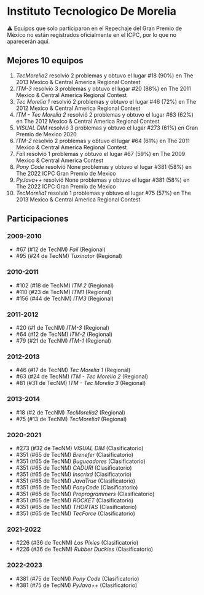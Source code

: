# Instituto Tecnologico De Morelia

:warning: Equipos que solo participaron en el Repechaje del Gran Premio de México no están registrados oficialmente en el ICPC, por lo que no aparecerán aquí.

## Mejores 10 equipos

1. _TecMorelia2_ resolvió 2 problemas y obtuvo el lugar #18 (90%) en The 2013 Mexico & Central America Regional Contest
1. _ITM-3_ resolvió 3 problemas y obtuvo el lugar #20 (88%) en The 2011 Mexico & Central America Regional Contest
1. _Tec Morelia 1_ resolvió 2 problemas y obtuvo el lugar #46 (72%) en The 2012 Mexico & Central America Regional Contest
1. _ITM - Tec Morelia 2_ resolvió 2 problemas y obtuvo el lugar #63 (62%) en The 2012 Mexico & Central America Regional Contest
1. _VISUAL DIM_ resolvió 3 problemas y obtuvo el lugar #273 (61%) en Gran Premio de Mexico 2020
1. _ITM-2_ resolvió 2 problemas y obtuvo el lugar #64 (61%) en The 2011 Mexico & Central America Regional Contest
1. _Fail_ resolvió 1 problemas y obtuvo el lugar #67 (59%) en The 2009 Mexico & Central America Contest
1. _Pony Code_ resolvió None problemas y obtuvo el lugar #381 (58%) en The 2022 ICPC Gran Premio de Mexico
1. _PyJava++_ resolvió None problemas y obtuvo el lugar #381 (58%) en The 2022 ICPC Gran Premio de Mexico
1. _TecMorelia1_ resolvió 1 problemas y obtuvo el lugar #75 (57%) en The 2013 Mexico & Central America Regional Contest

## Participaciones

### 2009-2010

- #67 (#12 de TecNM) _Fail_ (Regional)
- #95 (#24 de TecNM) _Tuxinator_ (Regional)

### 2010-2011

- #102 (#18 de TecNM) _ITM 2_ (Regional)
- #110 (#23 de TecNM) _ITM1_ (Regional)
- #156 (#44 de TecNM) _ITM3_ (Regional)

### 2011-2012

- #20 (#1 de TecNM) _ITM-3_ (Regional)
- #64 (#12 de TecNM) _ITM-2_ (Regional)
- #79 (#21 de TecNM) _ITM-1_ (Regional)

### 2012-2013

- #46 (#17 de TecNM) _Tec Morelia 1_ (Regional)
- #63 (#24 de TecNM) _ITM - Tec Morelia 2_ (Regional)
- #81 (#31 de TecNM) _ITM - Tec Morelia 3_ (Regional)

### 2013-2014

- #18 (#2 de TecNM) _TecMorelia2_ (Regional)
- #75 (#13 de TecNM) _TecMorelia1_ (Regional)

### 2020-2021

- #273 (#32 de TecNM) _VISUAL DIM_ (Clasificatorio)
- #351 (#65 de TecNM) _Brenefer_ (Clasificatorio)
- #351 (#65 de TecNM) _Bugueadores_ (Clasificatorio)
- #351 (#65 de TecNM) _CADURI_ (Clasificatorio)
- #351 (#65 de TecNM) _Inscrixd_ (Clasificatorio)
- #351 (#65 de TecNM) _JavaTrue_ (Clasificatorio)
- #351 (#65 de TecNM) _PonyCode_ (Clasificatorio)
- #351 (#65 de TecNM) _Proprogrammers_ (Clasificatorio)
- #351 (#65 de TecNM) _ROCKET_ (Clasificatorio)
- #351 (#65 de TecNM) _THORTAS_ (Clasificatorio)
- #351 (#65 de TecNM) _TecForce_ (Clasificatorio)

### 2021-2022

- #226 (#36 de TecNM) _Los Pixies_ (Clasificatorio)
- #226 (#36 de TecNM) _Rubber Duckies_ (Clasificatorio)

### 2022-2023

- #381 (#75 de TecNM) _Pony Code_ (Clasificatorio)
- #381 (#75 de TecNM) _PyJava++_ (Clasificatorio)



